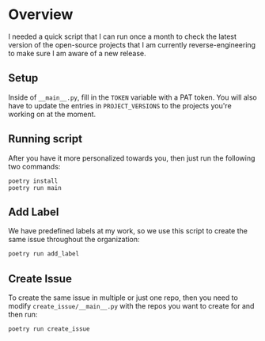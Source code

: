 # Overview
I needed a quick script that I can run once a month to check the latest version of the open-source projects that I am currently reverse-engineering to make sure I am aware of a new release.

## Setup

Inside of `__main__.py`, fill in the `TOKEN` variable with a PAT token. 
You will also have to update the entries in `PROJECT_VERSIONS` to the projects you're working on at the moment.

## Running script
After you have it more personalized towards you, then just run the following two commands:

```
poetry install
poetry run main
```

## Add Label
We have predefined labels at my work, so we use this script to create the same issue throughout the organization:
```zsh
poetry run add_label
```


## Create Issue
To create the same issue in multiple or just one repo, then you need to modify `create_issue/__main__.py` with the repos you want to create for and then run:
```zsh
poetry run create_issue
```
